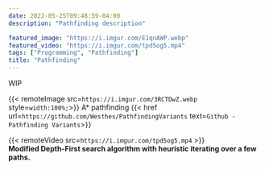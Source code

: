 ```yaml
---
date: 2022-05-25T09:48:59-04:00
description: "Pathfinding description"

featured_image: "https://i.imgur.com/E1qnAWP.webp"
featured_video: "https://i.imgur.com/tpd5og5.mp4"
tags: ["Programming", "Pathfinding"]
title: "Pathfinding"
---
```


WIP

{{< remoteImage src=`https://i.imgur.com/3RCTDwZ.webp` style=`width:100%;`>}}
A* pathfinding
{{< href url=`https://github.com/Westhes/PathfindingVariants` text=`Github - Pathfinding Variants`>}}


{{< remoteVideo src=`https://i.imgur.com/tpd5og5.mp4` >}} \
**Modified Depth-First search algorithm with heuristic iterating over a few paths.**

